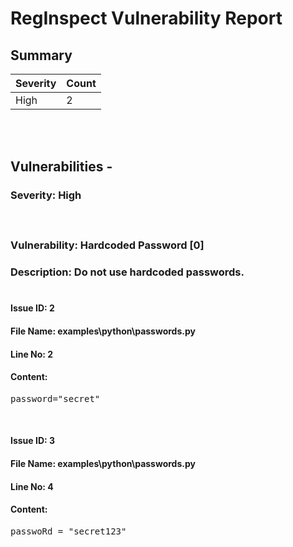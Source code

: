 # **RegInspect Vulnerability Report**



## **Summary**</br>

| **Severity** | **Count** |
| -------- | ----- |
| High | 2 |
</br></br>

## **Vulnerabilities** -



### **Severity: High**</br>

#### </br>

### **Vulnerability: Hardcoded Password [0]**
### **Description**: Do not use hardcoded passwords.</br></br>

#### **Issue ID**: 2


#### **File Name**: examples\python\passwords.py
#### **Line No**: 2
#### **Content**: 
<pre>
password="secret"
</pre></br>


#### **Issue ID**: 3


#### **File Name**: examples\python\passwords.py
#### **Line No**: 4
#### **Content**: 
<pre>
passwoRd = "secret123"
</pre></br>




